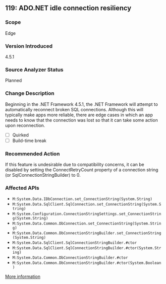 ## 119: ADO.NET idle connection resiliency

### Scope
Edge

### Version Introduced
4.5.1

### Source Analyzer Status
Planned

### Change Description
Beginning in the .NET Framework 4.5.1, the .NET Framework will attempt to automatically reconnect broken SQL connections. Although this will typically make apps more reliable, there are edge cases in which an app needs to know that the connection was lost so that it can take some action upon reconnection.

- [ ] Quirked
- [ ] Build-time break

### Recommended Action
If this feature is undesirable due to compatibility concerns, it can be disabled by setting the ConnectRetryCount property of a connection string (or SqlConnectionStringBuilder) to 0.

### Affected APIs
* `M:System.Data.IDbConnection.set_ConnectionString(System.String)`
* `M:System.Data.SqlClient.SqlConnection.set_ConnectionString(System.String)`
* `M:System.Configuration.ConnectionStringSettings.set_ConnectionString(System.String)`
* `M:System.Data.Common.DbConnection.set_ConnectionString(System.String)`
* `M:System.Data.Common.DbConnectionStringBuilder.set_ConnectionString(System.String)`
* `M:System.Data.SqlClient.SqlConnectionStringBuilder.#ctor`
* `M:System.Data.SqlClient.SqlConnectionStringBuilder.#ctor(System.String)`
* `M:System.Data.Common.DbConnectionStringBuilder.#ctor`
* `M:System.Data.Common.DbConnectionStringBuilder.#ctor(System.Boolean)`

[More information](http://blogs.msdn.com/b/dotnet/archive/2013/10/17/net-framework-4-5-1-rtm-gt-start-coding.aspx)

<!--
    ### Notes
    It would be very difficult to know if code depended on not auto-reconnecting and ADO.NET connection.
    Source analyzer status: Planned - No tracking work item yet
    Single-diagnostic compilation action analyzer
-->


